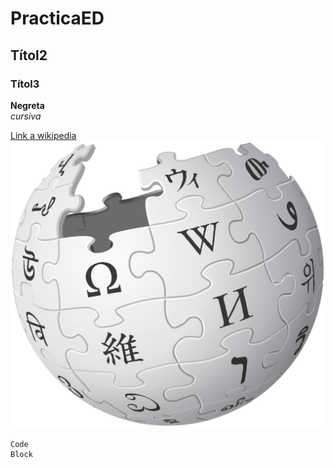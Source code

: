 # PracticaED
## Títol2
### Títol3

**Negreta**
<br>
_cursiva_

[Link a wikipedia](https://es.wikipedia.org/wiki/Wikipedia:Portada)
<br>
![Imatge](logo.png)

```
Code
Block
```
